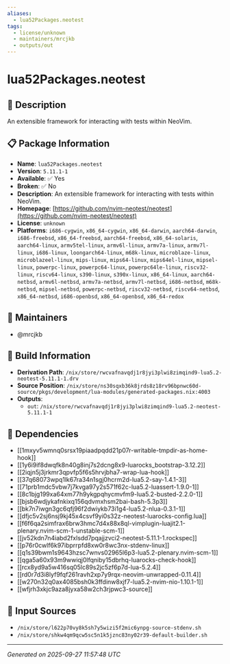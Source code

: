 ```yaml
---
aliases:
  - lua52Packages.neotest
tags:
  - license/unknown
  - maintainers/mrcjkb
  - outputs/out
---
```


# lua52Packages.neotest

## 📝 Description

An extensible framework for interacting with tests within NeoVim.

## 📋 Package Information

- **Name**: `lua52Packages.neotest`
- **Version**: `5.11.1-1`
- **Available**: ✅ Yes
- **Broken**: ✅ No
- **Description**: An extensible framework for interacting with tests within NeoVim.
- **Homepage**: [https://github.com/nvim-neotest/neotest](https://github.com/nvim-neotest/neotest)
- **License**: `unknown`
- **Platforms**: `i686-cygwin`, `x86_64-cygwin`, `x86_64-darwin`, `aarch64-darwin`, `i686-freebsd`, `x86_64-freebsd`, `aarch64-freebsd`, `x86_64-solaris`, `aarch64-linux`, `armv5tel-linux`, `armv6l-linux`, `armv7a-linux`, `armv7l-linux`, `i686-linux`, `loongarch64-linux`, `m68k-linux`, `microblaze-linux`, `microblazeel-linux`, `mips-linux`, `mips64-linux`, `mips64el-linux`, `mipsel-linux`, `powerpc-linux`, `powerpc64-linux`, `powerpc64le-linux`, `riscv32-linux`, `riscv64-linux`, `s390-linux`, `s390x-linux`, `x86_64-linux`, `aarch64-netbsd`, `armv6l-netbsd`, `armv7a-netbsd`, `armv7l-netbsd`, `i686-netbsd`, `m68k-netbsd`, `mipsel-netbsd`, `powerpc-netbsd`, `riscv32-netbsd`, `riscv64-netbsd`, `x86_64-netbsd`, `i686-openbsd`, `x86_64-openbsd`, `x86_64-redox`
## 👥 Maintainers

- @mrcjkb


## 🔧 Build Information

- **Derivation Path**: `/nix/store/rwcvafnavqdj1r8jyi3plwi8zimqind9-lua5.2-neotest-5.11.1-1.drv`
- **Source Position**: `/nix/store/ns30sqxb36k8jrds8z18rv96bpnwc60d-source/pkgs/development/lua-modules/generated-packages.nix:4003`
- **Outputs**:
  - `out`:  `/nix/store/rwcvafnavqdj1r8jyi3plwi8zimqind9-lua5.2-neotest-5.11.1-1`

## 🔗 Dependencies

- [[1mxyv5wmnq0srsx19piaadpqdd21p07r-writable-tmpdir-as-home-hook]]
- [[1y6i9if8dwqfk8n40g8inj7s2dcng8x9-luarocks_bootstrap-3.12.2]]
- [[2iqjn5j3jrkmr3qpvfp5f6s5hrvjbha7-wrap-lua-hook]]
- [[37q68073wpq1lk67ra34n1sgj0hcrm2d-lua5.2-say-1.4.1-3]]
- [[71prb1mdc5vbw7j7kvga97y2s571f62c-lua5.2-luassert-1.9.0-1]]
- [[8c1bjg199xa64xm77h9ykgpqhycmvfm9-lua5.2-busted-2.2.0-1]]
- [[bjsb6wdjykafnkixq156qdvmxhsm2bai-bash-5.3p3]]
- [[bk7n7iwgn3gc6qfj96f2dwiykb73i1g4-lua5.2-nlua-0.3.1-1]]
- [[dfjc5v2sj6nsj9kj45x4csvf9yi0s32z-neotest-luarocks-config.lua]]
- [[f6f6qa2simfrax6brw3hmc7d4x88x8ql-vimplugin-luajit2.1-plenary.nvim-scm-1-unstable-scm-1]]
- [[jv52kdn7n4iabd2fxlsdd7pqajjzvci2-neotest-5.11.1-1.rockspec]]
- [[p76r0cwlf6k97ibprrpfd8xw0r8wc3nx-stdenv-linux]]
- [[q1s39bwm1s9643hzsc7wnvs02965l6p3-lua5.2-plenary.nvim-scm-1]]
- [[qga5a60x93m9wwiqj0lfqniby15dbrhq-luarocks-check-hook]]
- [[rcx8yd9a5w416sq05lc89s2jc5zf6p7d-lua-5.2.4]]
- [[rd0r7d3i8lyf9fqf261ravh2xp7y9rqx-neovim-unwrapped-0.11.4]]
- [[w270n32q0ax4085bsh0k3ffdinw8xjf7-lua5.2-nvim-nio-1.10.1-1]]
- [[wfjrh3xkjc9aza8jyxa58w2ch3rjpwc3-source]]

## 📁 Input Sources

- `/nix/store/l622p70vy8k5sh7y5wizi5f2mic6ynpg-source-stdenv.sh`
- `/nix/store/shkw4qm9qcw5sc5n1k5jznc83ny02r39-default-builder.sh`

---
*Generated on 2025-09-27 11:57:48 UTC*
